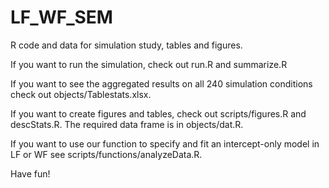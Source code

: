 # LF_WF_SEM
R code and data for simulation study, tables and figures.


If you want to run the simulation, check out run.R and summarize.R

If you want to see the aggregated results on all 240 simulation conditions check out objects/Tablestats.xlsx.

If you want to create figures and tables, check out scripts/figures.R and descStats.R. The required data frame is in objects/dat.R.

If you want to use our function to specify and fit an intercept-only model in LF or WF see scripts/functions/analyzeData.R.


Have fun!
